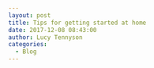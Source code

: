 ```yaml
---
layout: post
title: Tips for getting started at home
date: 2017-12-08 08:43:00
author: Lucy Tennyson
categories:
  - Blog
---
```

